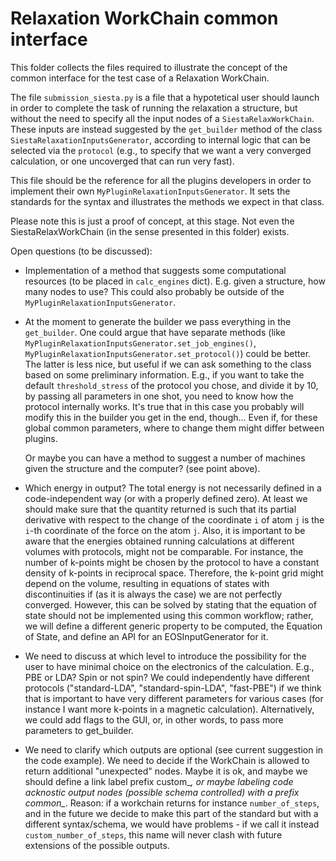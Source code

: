 # Relaxation WorkChain common interface

This folder collects the files required to illustrate the concept of the common interface for the test case of a Relaxation WorkChain.

The file `submission_siesta.py` is a file that a hypotetical user should launch in order to complete the task of running the relaxation a structure, but without the need to specify all the input nodes of a `SiestaRelaxWorkChain`. 
These inputs are instead suggested by the `get_builder` method of the class `SiestaRelaxationInputsGenerator`, according to internal logic that can be selected via the `protocol` (e.g., to specify that we want a very converged calculation, or one uncoverged that can run very fast).

This file should be the reference for all the plugins developers in order to implement their own `MyPluginRelaxationInputsGenerator`. It sets the standards for the syntax and illustrates the methods we expect in that class.

Please note this is just a proof of concept, at this stage. Not even the SiestaRelaxWorkChain (in the sense presented in this folder) exists.

Open questions (to be discussed):

* Implementation of a method that suggests some computational resources (to be placed in `calc_engines` dict).
  E.g. given a structure, how many nodes to use? This could also probably be outside of the `MyPluginRelaxationInputsGenerator`.

* At the moment to generate the builder we pass everything in the `get_builder`. One could argue that have separate methods
  (like `MyPluginRelaxationInputsGenerator.set_job_engines()`, `MyPluginRelaxationInputsGenerator.set_protocol()`) could be better.
  The latter is less nice, but useful if we can ask something to the class based on some preliminary information.
  E.g., if you want to take the default `threshold_stress` of the protocol you chose, and divide it by 10, by passing all parameters
  in one shot, you need to know how the protocol internally works. It's true that in this case you probably will modify this in the 
  builder you get in the end, though... Even if, for these global common parameters, where to change them might differ between plugins.

  Or maybe you can have a method to suggest a number of machines given the structure and the computer? (see point above).

* Which energy in output?
  The total energy is not necessarily defined in a code-independent way (or with a properly defined zero). At least
  we should make sure that the quantity returned is such that its partial derivative with respect to the change of the 
  coordinate `i` of atom `j` is the `i`-th coordinate of the force on the atom `j`.
  Also, it is important to be aware that the energies obtained running calculations at different volumes with protocols, might 
  not be comparable. For instance, the number of k-points might be chosen by the protocol to have a constant density of k-points in reciprocal space. Therefore, the k-point grid might depend on the volume, resulting in 
  equations of states with discontinuities if (as it is always the case) we are not perfectly converged. However, this can be solved by stating that the equation of state should not be implemented using this common workflow; rather, we will define a different generic property to be computed, the Equation of State, and define an API for an EOSInputGenerator for it.

* We need to discuss at which level to introduce the possibility for the user to have minimal choice on the electronics of the calculation.
  E.g., PBE or LDA? Spin or not spin? We could independently have different protocols ("standard-LDA", "standard-spin-LDA", "fast-PBE") if we think
  that is important to have very different parameters for various cases (for instance I want more k-points in a magnetic calculation).
  Alternatively, we could add flags to the GUI, or, in other words, to pass more parameters to get_builder.

* We need to clarify which outputs are optional (see current suggestion in the code example). We need to decide if the WorkChain is allowed to return additional "unexpected" nodes.
  Maybe it is ok, and maybe we should define a link label prefix custom_*, or maybe labeling code acknostic output nodes (possible schema controlled)  with a prefix common_*. Reason: if a workchain returns for instance `number_of_steps`, and in the future we decide to make this part of the standard but with a different syntax/schema, we would have problems - if we call it instead `custom_number_of_steps`, this name will never clash with future extensions of the possible outputs. 

